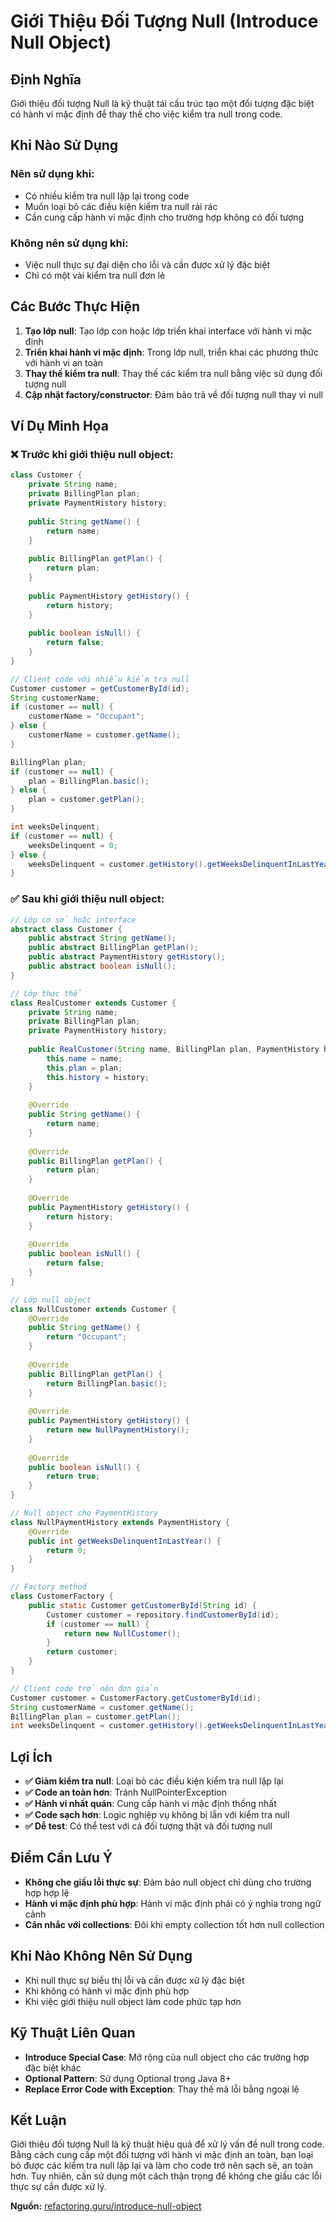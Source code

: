# **Giới Thiệu Đối Tượng Null (Introduce Null Object)**

## **Định Nghĩa**
Giới thiệu đối tượng Null là kỹ thuật tái cấu trúc tạo một đối tượng đặc biệt có hành vi mặc định để thay thế cho việc kiểm tra null trong code.

## **Khi Nào Sử Dụng**

### **Nên sử dụng khi:**
- Có nhiều kiểm tra null lặp lại trong code
- Muốn loại bỏ các điều kiện kiểm tra null rải rác
- Cần cung cấp hành vi mặc định cho trường hợp không có đối tượng

### **Không nên sử dụng khi:**
- Việc null thực sự đại diện cho lỗi và cần được xử lý đặc biệt
- Chỉ có một vài kiểm tra null đơn lẻ

## **Các Bước Thực Hiện**

1. **Tạo lớp null**: Tạo lớp con hoặc lớp triển khai interface với hành vi mặc định
2. **Triển khai hành vi mặc định**: Trong lớp null, triển khai các phương thức với hành vi an toàn
3. **Thay thế kiểm tra null**: Thay thế các kiểm tra null bằng việc sử dụng đối tượng null
4. **Cập nhật factory/constructor**: Đảm bảo trả về đối tượng null thay vì null

## **Ví Dụ Minh Họa**

### **❌ Trước khi giới thiệu null object:**
```java
class Customer {
    private String name;
    private BillingPlan plan;
    private PaymentHistory history;
    
    public String getName() {
        return name;
    }
    
    public BillingPlan getPlan() {
        return plan;
    }
    
    public PaymentHistory getHistory() {
        return history;
    }
    
    public boolean isNull() {
        return false;
    }
}

// Client code với nhiều kiểm tra null
Customer customer = getCustomerById(id);
String customerName;
if (customer == null) {
    customerName = "Occupant";
} else {
    customerName = customer.getName();
}

BillingPlan plan;
if (customer == null) {
    plan = BillingPlan.basic();
} else {
    plan = customer.getPlan();
}

int weeksDelinquent;
if (customer == null) {
    weeksDelinquent = 0;
} else {
    weeksDelinquent = customer.getHistory().getWeeksDelinquentInLastYear();
}
```

### **✅ Sau khi giới thiệu null object:**
```java
// Lớp cơ sở hoặc interface
abstract class Customer {
    public abstract String getName();
    public abstract BillingPlan getPlan();
    public abstract PaymentHistory getHistory();
    public abstract boolean isNull();
}

// Lớp thực thể
class RealCustomer extends Customer {
    private String name;
    private BillingPlan plan;
    private PaymentHistory history;
    
    public RealCustomer(String name, BillingPlan plan, PaymentHistory history) {
        this.name = name;
        this.plan = plan;
        this.history = history;
    }
    
    @Override
    public String getName() {
        return name;
    }
    
    @Override
    public BillingPlan getPlan() {
        return plan;
    }
    
    @Override
    public PaymentHistory getHistory() {
        return history;
    }
    
    @Override
    public boolean isNull() {
        return false;
    }
}

// Lớp null object
class NullCustomer extends Customer {
    @Override
    public String getName() {
        return "Occupant";
    }
    
    @Override
    public BillingPlan getPlan() {
        return BillingPlan.basic();
    }
    
    @Override
    public PaymentHistory getHistory() {
        return new NullPaymentHistory();
    }
    
    @Override
    public boolean isNull() {
        return true;
    }
}

// Null object cho PaymentHistory
class NullPaymentHistory extends PaymentHistory {
    @Override
    public int getWeeksDelinquentInLastYear() {
        return 0;
    }
}

// Factory method
class CustomerFactory {
    public static Customer getCustomerById(String id) {
        Customer customer = repository.findCustomerById(id);
        if (customer == null) {
            return new NullCustomer();
        }
        return customer;
    }
}

// Client code trở nên đơn giản
Customer customer = CustomerFactory.getCustomerById(id);
String customerName = customer.getName();
BillingPlan plan = customer.getPlan();
int weeksDelinquent = customer.getHistory().getWeeksDelinquentInLastYear();
```

## **Lợi Ích**

- **✅ Giảm kiểm tra null**: Loại bỏ các điều kiện kiểm tra null lặp lại
- **✅ Code an toàn hơn**: Tránh NullPointerException
- **✅ Hành vi nhất quán**: Cung cấp hành vi mặc định thống nhất
- **✅ Code sạch hơn**: Logic nghiệp vụ không bị lẫn với kiểm tra null
- **✅ Dễ test**: Có thể test với cả đối tượng thật và đối tượng null

## **Điểm Cần Lưu Ý**

- **Không che giấu lỗi thực sự**: Đảm bảo null object chỉ dùng cho trường hợp hợp lệ
- **Hành vi mặc định phù hợp**: Hành vi mặc định phải có ý nghĩa trong ngữ cảnh
- **Cân nhắc với collections**: Đôi khi empty collection tốt hơn null collection

## **Khi Nào Không Nên Sử Dụng**

- Khi null thực sự biểu thị lỗi và cần được xử lý đặc biệt
- Khi không có hành vi mặc định phù hợp
- Khi việc giới thiệu null object làm code phức tạp hơn

## **Kỹ Thuật Liên Quan**

- **Introduce Special Case**: Mở rộng của null object cho các trường hợp đặc biệt khác
- **Optional Pattern**: Sử dụng Optional trong Java 8+
- **Replace Error Code with Exception**: Thay thế mã lỗi bằng ngoại lệ

## **Kết Luận**

Giới thiệu đối tượng Null là kỹ thuật hiệu quả để xử lý vấn đề null trong code. Bằng cách cung cấp một đối tượng với hành vi mặc định an toàn, bạn loại bỏ được các kiểm tra null lặp lại và làm cho code trở nên sạch sẽ, an toàn hơn. Tuy nhiên, cần sử dụng một cách thận trọng để không che giấu các lỗi thực sự cần được xử lý.

**Nguồn:** [refactoring.guru/introduce-null-object](https://refactoring.guru/introduce-null-object)